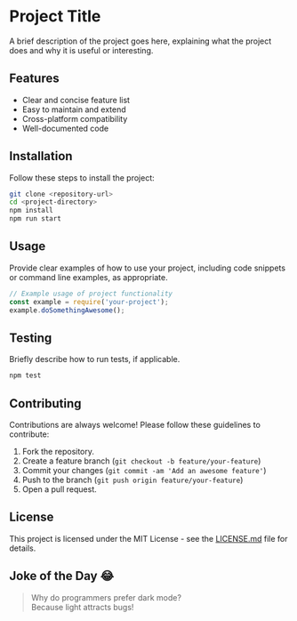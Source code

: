 # Project Title

A brief description of the project goes here, explaining what the project does and why it is useful or interesting.

## Features

- Clear and concise feature list
- Easy to maintain and extend
- Cross-platform compatibility
- Well-documented code

## Installation

Follow these steps to install the project:

```bash
git clone <repository-url>
cd <project-directory>
npm install
npm run start
```

## Usage

Provide clear examples of how to use your project, including code snippets or command line examples, as appropriate.

```javascript
// Example usage of project functionality
const example = require('your-project');
example.doSomethingAwesome();
```

## Testing

Briefly describe how to run tests, if applicable.

```bash
npm test
```

## Contributing

Contributions are always welcome! Please follow these guidelines to contribute:

1. Fork the repository.
2. Create a feature branch (`git checkout -b feature/your-feature`)
3. Commit your changes (`git commit -am 'Add an awesome feature'`)
4. Push to the branch (`git push origin feature/your-feature`)
5. Open a pull request.

## License

This project is licensed under the MIT License - see the [LICENSE.md](LICENSE.md) file for details.

## Joke of the Day 😂

> Why do programmers prefer dark mode?  
> Because light attracts bugs!
